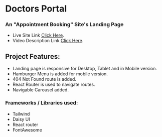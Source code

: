 # Doctors Portal

### An "Appointment Booking" Site's Landing Page

- Live Site Link [Click Here](https://doctors-booking-page.netlify.app/).
- Video Description Link [Click Here](https://drive.google.com/file/d/1Br-1u6j9ssb098OKzdQ0QmrlvC8_DDsR/view?usp=sharing).

## Project Features:

- Landing page is responsive for Desktop, Tablet and in Mobile version.
- Hamburger Menu is added for mobile version.
- 404 Not Found route is added.
- React Router is used to navigate routes.
- Navigable Carousel added.

### Frameworks / Libraries used:

- Tailwind
- Daisy UI
- React router
- FontAwesome
